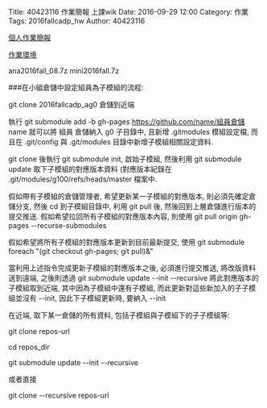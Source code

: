 Title: 40423116 作業簡報 上課wik
Date: 2016-09-29 12:00
Category: 作業
Tags: 2016fallcadp_hw
Author: 40423116

<a href="https://40423116.github.io/2016fallcadp_hw">個人作業簡報</a>

<!-- PELICAN_END_SUMMARY -->

<a href="http://140.130.17.17/public/2016fall/">作業環境</a>

ana2016fall_08.7z
mini2016fall.7z


###在小組倉儲中設定組員為子模組的流程:

git clone 2016fallcadp_ag0 倉儲到近端

執行 git submodule add -b gh-pages https://github.com/name/組員倉儲 name 就可以將 組員 倉儲納入 g0 子目錄中, 且新增 .gitmodules 模組設定檔, 而且在 .git/config 與 .git/modules 目錄中新增子模組相關設定資料.

git clone 後執行 git submodule init, 啟始子模組, 然後利用 git submodule update 取下子模組的對應版本資料 (對應版本紀錄在 .git/modules/g100/refs/heads/master 檔案中.

假如帶有子模組的倉儲管理者, 希望更新某一子模組的對應版本, 則必須先確定倉儲分支, 然後 cd 到子模組目錄中, 利用 git pull 後, 然後回到上層倉儲進行版本的提交推送. 假如希望拉回所有子模組的對應版本內容, 則使用 git pull origin gh-pages --recurse-submodules

假如希望將所有子模組的對應版本更新到目前最新提交, 使用 git submodule foreach "(git checkout gh-pages; git pull)&"

當利用上述指令完成更新子模組的對應版本之後, 必須進行提交推送, 將改版資料送到遠端, 之後則透過 git submodule update --init --recursive 將此對應版本的子模組取到近端, 其中因為子模組中還有子模組, 而此更新對這些新加入的子子模組並沒有 --init, 因此下子模組更新時, 要納入 --init

在近端, 取下某一倉儲的所有資料, 包括子模組與子模組下的子子模組等:

git clone repos-url

cd repos_dir

git submodule update --init --recursive

或者直接

git clone --recursive repos-url
